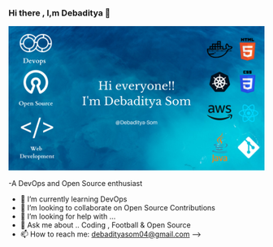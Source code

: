 ### Hi there , I,m Debaditya 👋
![](https://raw.githubusercontent.com/Debaditya-Som/Debaditya-Som/main/Devops.png)

-A DevOps and Open Source enthusiast


- 🌱 I’m currently learning DevOps
- 👯 I’m looking to collaborate on Open Source Contributions
- 🤔 I’m looking for help with ...
- 💬 Ask me about .. Coding , Football & Open Source 
- 📫 How to reach me: debadityasom04@gmail.com
-->
